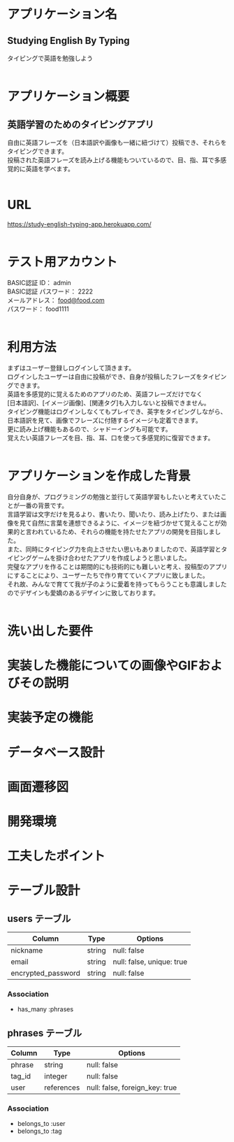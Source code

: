 # アプリケーション名
## Studying English By Typing <br>

タイピングで英語を勉強しよう  <br><br>

# アプリケーション概要
## 英語学習のためのタイピングアプリ <br>
自由に英語フレーズを（日本語訳や画像も一緒に紐づけて）投稿でき、それらをタイピングできます。<br>
投稿された英語フレーズを読み上げる機能もついているので、目、指、耳で多感覚的に英語を学べます。  <br><br>

# URL
https://study-english-typing-app.herokuapp.com/
<br><br>

# テスト用アカウント <br>
BASIC認証 ID： admin<br>
BASIC認証 パスワード： 2222<br>
メールアドレス： food@food.com<br>
パスワード： food1111<br><br>

# 利用方法
まずはユーザー登録しログインして頂きます。<br>
ログインしたユーザーは自由に投稿ができ、自身が投稿したフレーズをタイピングできます。<br>
英語を多感覚的に覚えるためのアプリのため、英語フレーズだけでなく<br>
[日本語訳]、[イメージ画像]、[関連タグ]も入力しないと投稿できません。<br>
タイピング機能はログインしなくてもプレイでき、英字をタイピングしながら、日本語訳を見て、画像でフレーズに付随するイメージも定着できます。<br>更に読み上げ機能もあるので、シャドーイングも可能です。<br>覚えたい英語フレーズを目、指、耳、口を使って多感覚的に復習できます。<br><br>

# アプリケーションを作成した背景<br>
自分自身が、プログラミングの勉強と並行して英語学習もしたいと考えていたことが一番の背景です。<br>
言語学習は文字だけを見るより、書いたり、聞いたり、読み上げたり、または画像を見て自然に言葉を連想できるように、イメージを紐づかせて覚えることが効果的と言われているため、それらの機能を持たせたアプリの開発を目指しました。<br>
また、同時にタイピング力を向上させたい思いもありましたので、英語学習とタイピングゲームを掛け合わせたアプリを作成しようと思いました。<br>
完璧なアプリを作ることは期間的にも技術的にも難しいと考え、投稿型のアプリにすることにより、ユーザーたちで作り育てていくアプリに致しました。<br>
それ故、みんなで育てて我が子のように愛着を持ってもらうことも意識しましたのでデザインも愛嬌のあるデザインに致しております。<br><br>


# 洗い出した要件
# 実装した機能についての画像やGIFおよびその説明
# 実装予定の機能
# データベース設計
# 画面遷移図
# 開発環境
# 工夫したポイント

# テーブル設計

## users テーブル

| Column              | Type   | Options                   |
| ------------------- | ------ | ------------------------- |
| nickname            | string | null: false               |
| email               | string | null: false, unique: true |
| encrypted_password  | string | null: false               |

### Association
- has_many :phrases



## phrases テーブル

| Column              | Type       | Options                        |
| ------------------- | ---------- | ------------------------------ |
| phrase              | string     | null: false                    |
| tag_id              | integer    | null: false                    |ActiveHash
| user                | references | null: false, foreign_key: true |

### Association
- belongs_to :user
- belongs_to :tag
